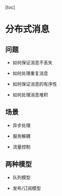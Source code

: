 [toc]

# 分布式消息

## 问题

- 如何保证消息不丢失

- 如何处理重复消息

- 如何保证消息的有序性

- 如何处理消息堆积

## 场景

- 异步处理

- 服务解耦

- 流量控制

## 两种模型

- 队列模型

- 发布/订阅模型
